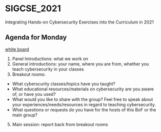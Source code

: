 # SIGCSE_2021
Integrating Hands-on Cybersecurity Exercises into the Curriculum in 2021
## Agenda for Monday 
[white board](https://tinyurl.com/SIGCSE-BoF-Cybersecurity-Ed)

1. Panel Introductions: what we work on
2. General introductions: your name, where you are from, whether you teach cybersecurity in your classes
3. Breakout rooms: 
  * What cyberscurity classes/topics have you taught?
  * What educational resources/materials on cybersecurity are you aware of, or have you used?
  * What would you like to share with the group? Feel free to speak about your experiences/needs/resources in regard to teaching cybersecurity.
  * What questions or requests do you have for the hosts of this BoF or the main group?  

  
5. Main session: report back from breakout rooms
